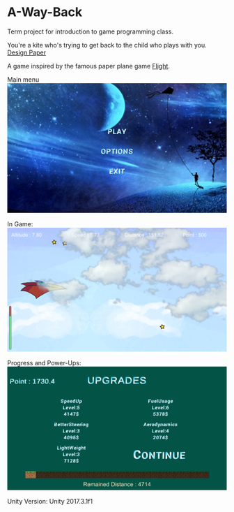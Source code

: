 # A-Way-Back
Term project for introduction to game programming class.

You're a kite who's trying to get back to the child who plays with you.
[Design Paper](https://github.com/Arlandrian/A-Way-Back/blob/master/detailed%20game%20design%20paper.pdf)

A game inspired by the famous paper plane game [Flight](https://armorgames.com/play/7598/flight).

Main menu
![](https://github.com/Arlandrian/A-Way-Back/blob/master/Images/main%20menu.png?raw=true)

In Game:
![](https://github.com/Arlandrian/A-Way-Back/blob/master/Images/in%20game.png?raw=true)

Progress and Power-Ups:
![](https://github.com/Arlandrian/A-Way-Back/blob/master/Images/progress%20and%20power%20ups.png?raw=true)



Unity Version: Unity 2017.3.1f1
